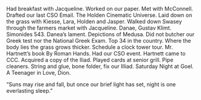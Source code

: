 Had breakfast with Jacqueline. Worked on our paper. Met with McConnell. Drafted our last CSO Email. The Holden Cinematic Universe. Laid down on the grass with Kiesse, Lara, Holden and Jasper. Walked down Swasey through the farmers market with Jacqueline. Danae, Gustav Klimt. Simonides 543\. Danea’s lament. Depictions of Medusa. Did not butcher our Greek test nor the National Greek Exam. Top 34 in the country. Where the body lies the grass grows thicker. Schedule a clock tower tour. Mr. Hartnett’s book By Roman Hands. Had our CSO event. Hartnett came to CCC. Acquired a copy of the Iliad. Played cards at senior grill. Pipe cleaners. String and glue, bone folder, fix our Illiad. Saturday Night at Goel. A Teenager in Love, Dion.

“Suns may rise and fall, but once our brief light has set, night is one everlasting sleep.”